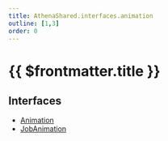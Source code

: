 ```yaml
---
title: AthenaShared.interfaces.animation
outline: [1,3]
order: 0
---
```


# {{ $frontmatter.title }}


## Interfaces

- [Animation](../interfaces/shared_interfaces_animation_Animation.md)
- [JobAnimation](../interfaces/shared_interfaces_animation_JobAnimation.md)
